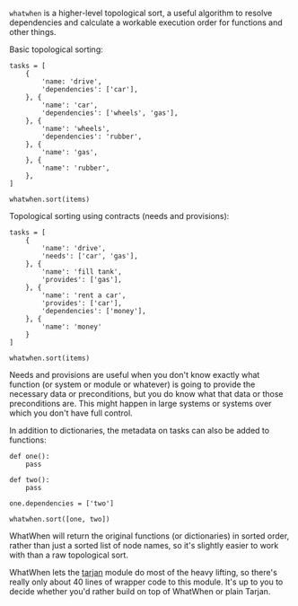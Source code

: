 `whatwhen` is a higher-level topological sort, a useful algorithm to resolve dependencies and calculate a workable execution order for functions and other things.

Basic topological sorting:

    tasks = [
        {
            'name: 'drive', 
            'dependencies': ['car'], 
        }, {
            'name': 'car', 
            'dependencies': ['wheels', 'gas'], 
        }, {
            'name': 'wheels', 
            'dependencies': 'rubber', 
        }, {
            'name': 'gas', 
        }, {
            'name': 'rubber', 
        }, 
    ]

    whatwhen.sort(items)

Topological sorting using contracts (needs and provisions):

    tasks = [
        {
            'name': 'drive', 
            'needs': ['car', 'gas'], 
        }, {
            'name': 'fill tank', 
            'provides': ['gas'], 
        }, {
            'name': 'rent a car', 
            'provides': ['car'], 
            'dependencies': ['money'],
        }, {
            'name': 'money'
        }
    ]

    whatwhen.sort(items)

Needs and provisions are useful when you don't know exactly what function (or system or module or whatever) is going to provide the necessary data or preconditions, but you do know what that data or those preconditions are. This might happen in large systems or systems over which you don't have full control.

In addition to dictionaries, the metadata on tasks can also be added to functions:

    def one():
        pass

    def two():
        pass

    one.dependencies = ['two']

    whatwhen.sort([one, two])

WhatWhen will return the original functions (or dictionaries) in sorted order, rather than just a sorted list of node names, so it's slightly easier to work with than a raw topological sort.

WhatWhen lets the [tarjan](https://github.com/bwesterb/py-tarjan) module do most of the heavy lifting, so there's really only about 40 lines of wrapper code to this module. It's up to you to decide whether you'd rather build on top of WhatWhen or plain Tarjan.